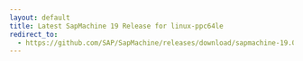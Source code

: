 ```yaml
---
layout: default
title: Latest SapMachine 19 Release for linux-ppc64le
redirect_to:
  - https://github.com/SAP/SapMachine/releases/download/sapmachine-19.0.2/sapmachine-jdk-19.0.2_linux-ppc64le_bin.tar.gz
---
```

